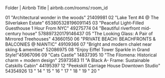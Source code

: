 Folder | Airbnb Title | airbnb.com/rooms/:room_id

01 "Architectural wonder in the woods" 21409981
02 "Lake Tent #4 @ The Silverlaken Estate" 653805328196091145
03 "Peaceful Light-Filled Guesthouse 1 Hour From NYC" 49275774
04 "Beautiful riverfront mid-century house" 578897320179146437
05 "The Looking Glass: A Pair of Mirrored Treehouses" 43660150
06 "PRIVATE BEACH: BEACHFRONTS & BALCONIES @ NIANTIC" 49109366
07 "Bright and modern chalet near skiing & amenities" 52086975
08 "Enjoy Eiffel Tower Sparkle in Grand Style!"45967096
09 "Cats Castle" 14837395
10 "The Filomena: Historical charm + modern design" 25973583
11 "A Black A- Frame: Sustainable Catskills Cabin" 44195397
12 "Peekskill Carriage House Downtown Studio" 54354926
13 "
14 "
15 "
16 "
17 "
18 "
19 "
20 "